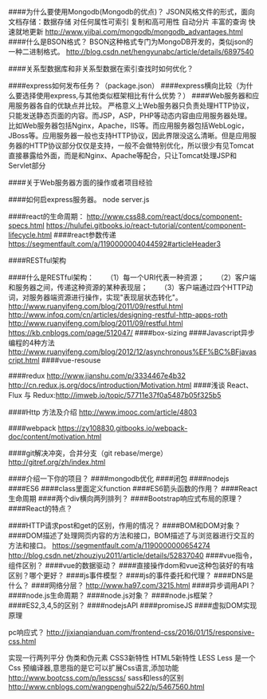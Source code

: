 ####为什么要使用Mongodb(Mongodb的优点)？
JSON风格文件的形式，面向文档存储：数据存储
对任何属性可索引
复制和高可用性
自动分片
丰富的查询
快速就地更新
http://www.yiibai.com/mongodb/mongodb_advantages.html
####什么是BSON格式？
BSON这种格式专门为MongoDB开发的，类似json的一种二进制格式。
http://blog.csdn.net/hengyunabc/article/details/6897540

####关系型数据库和非关系型数据在索引查找时如何优化？

####express如何发布任务？（package.json）
####express横向比较（为什么要选择使用express,与其他类似框架相比有什么优势？）
####Web服务器和应用服务器各自的优缺点并比较。
严格意义上Web服务器只负责处理HTTP协议，只能发送静态页面的内容。而JSP，ASP，PHP等动态内容由应用服务器处理。
比如Web服务器包括Nginx，Apache，IIS等。而应用服务器包括WebLogic，JBoss等。应用服务器一般也支持HTTP协议，因此界限没这么清晰。但是应用服务器的HTTP协议部分仅仅是支持，一般不会做特别优化，所以很少有见Tomcat直接暴露给外面，而是和Nginx、Apache等配合，只让Tomcat处理JSP和Servlet部分

####关于Web服务器方面的操作或者项目经验

####如何启express服务器。
node server.js

####react的生命周期：
http://www.css88.com/react/docs/component-specs.html
https://hulufei.gitbooks.io/react-tutorial/content/component-lifecycle.html
####react参数传递
https://segmentfault.com/a/1190000004044592#articleHeader3


####RESTful架构

####什么是RESTful架构：
　　（1）每一个URI代表一种资源；
　　（2）客户端和服务器之间，传递这种资源的某种表现层；
　　（3）客户端通过四个HTTP动词，对服务器端资源进行操作，实现"表现层状态转化"。
http://www.ruanyifeng.com/blog/2011/09/restful.html
http://www.infoq.com/cn/articles/designing-restful-http-apps-roth
http://www.ruanyifeng.com/blog/2011/09/restful.html
https://kb.cnblogs.com/page/512047/
####box-sizing
####Javascript异步编程的4种方法
http://www.ruanyifeng.com/blog/2012/12/asynchronous%EF%BC%BFjavascript.html
####vue-resouse

####redux
http://www.jianshu.com/p/3334467e4b32
http://cn.redux.js.org/docs/introduction/Motivation.html
####浅谈 React、Flux 与 Redux:http://imweb.io/topic/57711e37f0a5487b05f325b5

####Http 方法及介绍
http://www.imooc.com/article/4803

####webpack
https://zy108830.gitbooks.io/webpack-doc/content/motivation.html

####git解决冲突，合并分支（git rebase/merge）
http://gitref.org/zh/index.html

####介绍一下你的项目？
####mongodb优化
####闭包
####nodejs
####ES6
####class里面定义function
####ES6箭头函数的作用？
####React生命周期
####两个div横向两列排列？
####Bootstrap响应式布局的原理？
####React的特点？

####HTTP请求post和get的区别，作用的情况？
####BOM和DOM对象？
####DOM描述了处理网页内容的方法和接口，BOM描述了与浏览器进行交互的方法和接口。
https://segmentfault.com/a/1190000000654274
http://blog.csdn.net/zhouziyu2011/article/details/52837040
####vue指令，组件区别？
####vue的数据驱动？
####直接操作dom和vue这种包装好的有啥区别？哪个更好？
####js事件模型？
####js的事件委托和代理？
####DNS是什么？
####网络分层？
http://www.ha97.com/3215.html
####异步调用API？
####node.js生命周期？
####node.js对象？
####node.js框架？
####ES2,3,4,5的区别？
####nodejsAPI
####promiseJS
####虚拟DOM实现原理

pc响应式？
http://jixianqianduan.com/frontend-css/2016/01/15/responsive-css.html


实现一行两列平分
伪类和伪元素
CSS3新特性
HTML5新特性
LESS
Less 是一个Css 预编译器,意思指的是它可以扩展Css语言,添加功能
http://www.bootcss.com/p/lesscss/
sass和less的区别
http://www.cnblogs.com/wangpenghui522/p/5467560.html